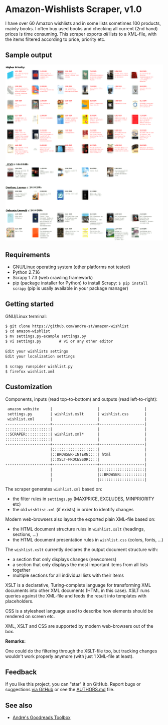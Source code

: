 # Amazon-Wishlists Scraper, v1.0

I have over 60 Amazon wishlists and in some lists sometimes 100 products, mainly books. 
I often buy used books and checking all current (2nd hand) prices is time consuming. 
This scraper exports _all_ lists to a XML-file, 
with the items filtered according to price, priority etc.


## Sample output

![Screenshot](README-screenshot.png?raw=true "Screenshot")


## Requirements

- GNU/Linux operating system (other platforms not tested)
- Python 2.7.16
- Scrapy 1.7.3 (web crawling framework)
- pip (package installer for Python) to install Scrapy:
	`$ pip install scrapy`
	(pip is usally available in your package manager)



## Getting started

GNU/Linux terminal:

```console
$ git clone https://github.com/andre-st/amazon-wishlist
$ cd amazon-wishlist
$ mv settings.py-example settings.py
$ vi settings.py        # vi or any other editor

Edit your wishlists settings
Edit your localization settings

$ scrapy runspider wishlist.py
$ firefox wishlist.xml
```


## Customization

Components, inputs (read top-to-bottom) and outputs (read left-to-right):

```text
 amazon website     |                    |                    |
 settings.py        | wishlist.xslt      | wishlist.css       |
 wishlist.xml       |                    |                    |
--------------------+--------------------+--------------------|
::::::::::::::::::::|                    |                    |
::SCRAPER:::::::::::| wishlist.xml*      |                    |
::::::::::::::::::::|                    |                    |
--------------------+--------------------+--------------------|
                    |::::::::::::::::::::|                    |
                    |::BROWSER-INTERN::::| html               |
                    |::XSLT-PROCESSOR::::|                    |
--------------------+--------------------+--------------------|
                    |                    |::::::::::::::::::::|
                    |                    |::BROWSER:::::::::::|
                    |                    |::::::::::::::::::::|
```


The scraper generates `wishlist.xml` based on:
- the filter rules in `settings.py` (MAXPRICE, EXCLUDES, MINPRIORITY etc)
- the old `wishlist.xml` (if exists) in order to identify changes

Modern web-browsers also layout the exported plain XML-file based on:
- the HTML document structure rules in `wishlist.xslt` (headings, sections, ...)
- the HTML document presentation rules in `wishlist.css` (colors, fonts, ...)

The `wishlist.xslt` currently declares the output document structure with:
- a section that only displays changes (newcomers)
- a section that only displays the most important items from all lists together
- multiple sections for all individual lists with their items

XSLT is a declarative, Turing-complete language for transforming 
XML documents into other XML documents (HTML in this case). 
XSLT runs queries against the XML-file and feeds the result into templates
with placeholders. 

CSS is a stylesheet language used to describe how elements should be rendered
on screen etc.

XML, XSLT and CSS are supported by modern web-browsers out of the box.

**Remarks:**

One could do the filtering through the XSLT-file too, 
but tracking changes wouldn't work properly anymore (with just 1 XML-file at least).



## Feedback

If you like this project, you can "star" it on GitHub.
Report bugs or suggestions [via GitHub](https://github.com/andre-st/amazon-wishlist/issues)
or see the [AUTHORS.md](AUTHORS.md) file.



## See also

- [Andre's Goodreads Toolbox](https://github.com/andre-st/goodreads/blob/master/README.md)


